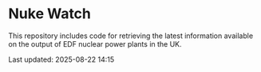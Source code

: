# Nuke Watch

This repository includes code for retrieving the latest information available on the output of EDF nuclear power plants in the UK.

Last updated: 2025-08-22 14:15